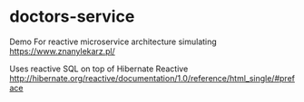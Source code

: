 # doctors-service
Demo
For reactive microservice architecture simulating https://www.znanylekarz.pl/

Uses reactive SQL on top of Hibernate Reactive http://hibernate.org/reactive/documentation/1.0/reference/html_single/#preface
